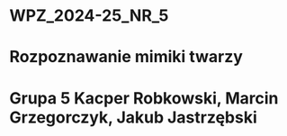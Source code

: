 # WPZ_2024-25_NR_5
# Rozpoznawanie mimiki twarzy
# Grupa 5 Kacper Robkowski, Marcin Grzegorczyk, Jakub Jastrzębski
